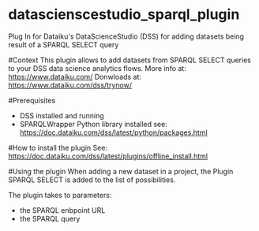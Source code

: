 # datascienscestudio_sparql_plugin
Plug In for Dataiku's DataScienceStudio (DSS) for adding datasets being result of a SPARQL SELECT query

#Context
This plugin allows to add datasets from SPARQL SELECT queries to your DSS data science analytics flows.
More info at: https://www.dataiku.com/
Donwloads at: https://www.dataiku.com/dss/trynow/

#Prerequisites
* DSS installed and running
* SPARQLWrapper Python library installed
  see: https://doc.dataiku.com/dss/latest/python/packages.html

#How to install the plugin
See: https://doc.dataiku.com/dss/latest/plugins/offline_install.html

#Using the plugin
When adding a new dataset in a project, the Plugin SPARQL SELECT is added to the list of possibilities.

The plugin takes to parameters:
* the SPARQL enbpoint URL
* the SPARQL query
